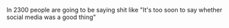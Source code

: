 In 2300 people are going to be saying shit like "It's too soon to say whether social media was a good thing"

